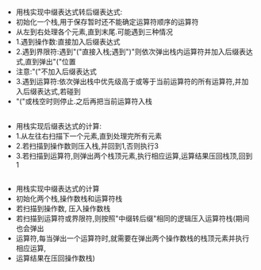 ##
 * 用栈实现中缀表达式转后缀表达式:
 * 初始化一个栈,用于保存暂时还不能确定运算符顺序的运算符
 * 从左到右处理各个元素,直到末尾.可能遇到三种情况
 * 1.遇到操作数:直接加入后缀表达式
 * 2.遇到界限符:遇到"("直接入栈;遇到")"则依次弹出栈内运算符并加入后缀表达式,直到弹出"("位置
 * 注意:"("不加入后缀表达式
 * 3.遇到运算符:依次弹出栈中优先级高于或等于当前运算符的所有运算符,并加入后缀表达式,若碰到
 * "("或栈空时则停止.之后再把当前运算符入栈
##
 * 用栈实现后缀表达式的计算:
 * 1.从左往右扫描下一个元素,直到处理完所有元素
 * 2.若扫描到操作数则压入栈,并回到1,否则执行3
 * 3.若扫描到运算符,则弹出两个栈顶元素,执行相应运算,运算结果压回栈顶,回到1
##
 * 用栈实现中缀表达式的计算
 * 初始化两个栈,操作数栈和运算符栈
 * 若扫描到操作数, 压入操作数栈
 * 若扫描到运算符或界限符,则按照"中缀转后缀"相同的逻辑压入运算符栈(期间也会弹出
 * 运算符,每当弹出一个运算符时,就需要在弹出两个操作数栈的栈顶元素并执行相应运算,
 * 运算结果在压回操作数栈)
